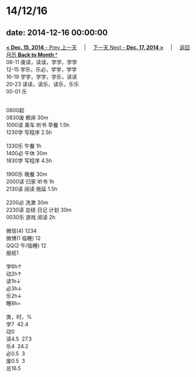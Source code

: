 # 14/12/16

date: 2014-12-16 00:00:00
---
[**< Dec. 15, 2014** - Prev 上一天](/lifelogs/2014/12/d15.html) &nbsp; &nbsp; | &nbsp; &nbsp; [下一天 Next - **Dec. 17, 2014 >**](/lifelogs/2014/12/d17.html) &nbsp; &nbsp; |  &nbsp; &nbsp; [返回月历 **Back to Month ^**](/lifelogs/2014/12/index.html)
<br/>08-11 废读，读读，学学，学学<br/>12-15 学乐，乐必，学学，学学<br/>16-19 学学，学学，学乐，读读<br/>20-23 读读，读乐，读乐，乐乐<br/>00-01 乐<div><br/></div>0800起<br/>0830废 赖床 30m<br/>1000读 乘车 听书 早餐 1.5h<br/>1230学 写程序 2.5h<div><br/></div>1330乐 午餐 1h<br/>1400必 午休 30m<br/>1830学 写程序 4.5h<div><br/></div>1900乐 晚餐 30m<br/>2000读 归家 听书 1h<br/>2130读 阅读 拖延 1.5h<div><br/></div>2200必 洗漱 30m<br/>2230读 总结 日记 计划 30m<br/>0030乐 游戏 阅读 2h<div><br/></div>微信(4) 1234<br/>微博(1 临睡) 12<br/>QQ(2 午/临睡) 12<br/>报纸1<div><br/></div>学6h↑<br/>动2h↑<br/>读1h↓<br/>必3h↓<br/>乐2h↓<br/>睡8h=<div><br/></div>类，时，%<br/>学7  42.4<br/>动0<br/>读4.5  27.3<br/>乐4  24.2<br/>必0.5  3<br/>废0.5  3<br/>总16.5</div>
